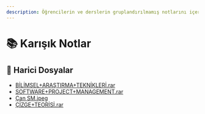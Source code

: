 ```yaml
---
description: Öğrencilerin ve derslerin gruplandırılmamış notlarını içerir 📚 (yani karışık kuruşuk 🥴)
---
```


# 📚 Karışık Notlar

<!--Index-->

## 📂 Harici Dosyalar

- [BİLİMSEL+ARAŞTIRMA+TEKNİKLERİ.rar](./B%C4%B0L%C4%B0MSEL%2BARA%C5%9ETIRMA%2BTEKN%C4%B0KLER%C4%B0.rar)
- [SOFTWARE+PROJECT+MANAGEMENT.rar](./SOFTWARE%2BPROJECT%2BMANAGEMENT.rar)
- [Çan SM.jpeg](./%C3%87an%20SM.jpeg)
- [ÇİZGE+TEORİSİ.rar](./%C3%87%C4%B0ZGE%2BTEOR%C4%B0S%C4%B0.rar)

<!--Index-->

